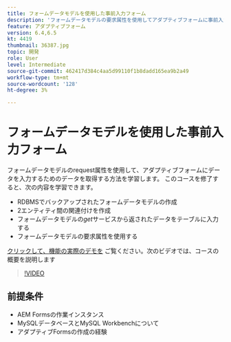 ```yaml
---
title: フォームデータモデルを使用した事前入力フォーム
description: 'フォームデータモデルの要求属性を使用してアダプティブフォームに事前入力する '
feature: アダプティブフォーム
version: 6.4,6.5
kt: 4419
thumbnail: 36387.jpg
topic: 開発
role: User
level: Intermediate
source-git-commit: 462417d384c4aa5d99110f1b8dadd165ea9b2a49
workflow-type: tm+mt
source-wordcount: '128'
ht-degree: 3%

---
```



# フォームデータモデルを使用した事前入力フォーム

フォームデータモデルのrequest属性を使用して、アダプティブフォームにデータを入力するためのデータを取得する方法を学習します。
このコースを修了すると、次の内容を学習できます。

* RDBMSでバックアップされたフォームデータモデルの作成
* 2エンティティ間の関連付けを作成
* フォームデータモデルの&#x200B;_get_&#x200B;サービスから返されたデータをテーブルに入力する
* フォームデータモデルの要求属性を使用する


[クリックして、機能の実際のデモを](https://forms.enablementadobe.com/content/dam/formsanddocuments/fdmwithrequestparameterinurl/jcr:content?wcmmode=disabled&amp;empID=207)
ご覧ください。次のビデオでは、コースの概要を説明します
>[!VIDEO](https://video.tv.adobe.com/v/36387/quality=9)

## 前提条件

* AEM Formsの作業インスタンス
* MySQLデータベースとMySQL Workbenchについて
* アダプティブFormsの作成の経験

